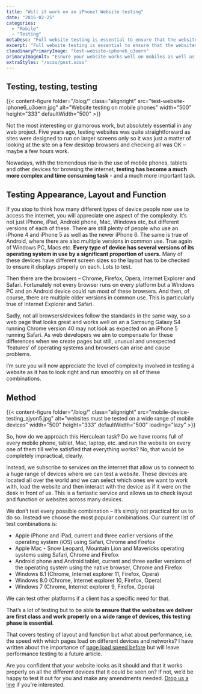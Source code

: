 ```yaml
---
title: "Will it work on an iPhone? Website testing"
date: "2015-02-25"
categories:
  - "Mobile"
  - "Testing"
metaDesc: "Full website testing is essential to ensure that the websites we deliver are first class and work properly on a wide range of devices. This is how we do it."
excerpt: "Full website testing is essential to ensure that the websites we deliver are first class and work properly on a wide range of devices. Nowadays, with the tremendous rise in the use of mobile phones, tablets and other devices for browsing the internet, <strong>testing has become a much more complex and time consuming task</strong> – and a much more important task. This is how we do it."
cloudinaryPrimaryImage: "test-website-iphone6_u3oern"
primaryImageAlt: "Esnure your website works well on mobiles as well as other devices"
extraStyles: "/scss/post.scss"
---
```


## Testing, testing, testing

{{< content-figure folder="/blog/"
class="alignright"
src="test-website-iphone6_u3oern.jpg"
alt="Website testing on mobile phones"
width="500" height="333" defaultWidth="500" >}}

Not the most interesting or glamorous work, but absolutely essential in any web project. Five years ago, testing websites was quite straightforward as sites were designed to run on larger screens only so it was just a matter of looking at the site on a few desktop browsers and checking all was OK – maybe a few hours work.

Nowadays, with the tremendous rise in the use of mobile phones, tablets and other devices for browsing the internet, **testing has become a much more complex and time consuming task** - and a much more important task.

## Testing Appearance, Layout and Function

If you stop to think how many different types of device people now use to access the internet, you will appreciate one aspect of the complexity. It’s not just iPhone, iPad, Android phone, Mac, Windows etc, but different versions of each of these. There are still plenty of people who use an iPhone 4 and iPhone 5 as well as the newer iPhone 6. The same is true of Android, where there are also multiple versions in common use. True again of Windows PC, Macs etc. **Every type of device has several versions of its operating system in use by a significant proportion of users.** Many of these devices have different screen sizes so the layout has to be checked to ensure it displays properly on each. Lots to test.

Then there are the browsers – Chrome, Firefox, Opera, Internet Explorer and Safari. Fortunately not every browser runs on every platform but a Windows PC and an Android device could run most of these browsers. And then, of course, there are multiple older versions in common use. This is particularly true of Internet Explorer and Safari.

Sadly, not all browsers/devices follow the standards in the same way, so a web page that looks great and works well on an a Samsung Galaxy S4 running Chrome version 40 may not look as expected on an iPhone 5 running Safari. As web developers we aim to compensate for these differences when we create pages but still, unusual and unexpected ‘features’ of operating systems and browsers can arise and cause problems.

I’m sure you will now appreciate the level of complexity involved in testing a website as it has to look right and run smoothly on all of these combinations.

## Method

{{< content-figure folder="/blog/"
class="alignright"
src="mobile-device-testing_ajyon5.jpg"
alt="websites must be tested on a wide range of mobile devices"
width="500" height="333" defaultWidth="500"
loading="lazy" >}}

So, how do we approach this Herculean task? Do we have rooms full of every mobile phone, tablet, Mac, laptop, etc. and run the website on every one of them till we’re satisfied that everything works? No, that would be completely impractical, clearly.

Instead, we subscribe to services on the internet that allow us to connect to a huge range of devices where we can test a website. These devices are located all over the world and we can select which ones we want to work with, load the website and then interact with the device as if it were on the desk in front of us. This is a fantastic service and allows us to check layout and function or websites across many devices.

We don’t test every possible combination – it’s simply not practical for us to do so. Instead we choose the most popular combinations. Our current list of test combinations is:

- Apple iPhone and iPad, current and three earlier versions of the operating system (iOS) using Safari, Chrome and Firefox
- Apple Mac - Snow Leopard, Mountain Lion and Mavericks operating systems using Safari, Chrome and Firefox
- Android phone and Android tablet, current and three earlier versions of the operating system using the native browser, Chrome and Firefox
- Windows 8.1 (Chrome, Internet explorer 11, Firefox, Opera)
- Windows 8.0 (Chrome, Internet explorer 10, Firefox, Opera)
- Windows 7 (Chrome, Internet explorer 9, Firefox, Opera)

We can test other platforms if a client has a specific need for that.

That’s a lot of testing but to be able **to ensure that the websites we deliver are first class and work properly on a wide range of devices, this testing phase is essential**.

That covers testing of layout and function but what about performance, i.e. the speed with which pages load on different devices and networks? I have written about the importance of [page load speed before](/blog/web-page-speed/ "Web Page Speed") but will leave performance testing to a future article.

Are you confident that your website looks as it should and that it works properly on all the different devices that it could be seen on? If not, we’d be happy to test it out for you and make any amendments needed. [Drop us a line](/contact/ "Contact") if you're interested.
